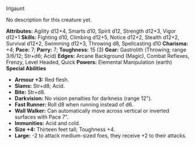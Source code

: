 Irlgaunt

No description for this creature yet.

**Attributes:** Agility d12+4, Smarts d10, Spirit d12, Strength d12+3,
Vigor d12+1
**Skills:** Fighting d10, Climbing d12+5, Notice d12+2, Stealth d12+2,
Survival d12+2, Swimming d12+3, Throwing d8, Spellcasting d10
**Charisma:** +4; **Pace:** 7; **Parry:** 7; **Toughness:** 15 (3)
**Gear:** Gastrolith (Throwing; range 3/6/12; Str+d6; Acid)
**Edges:** Arcane Background (Magic), Combat Reflexes, Frenzy, Level
Headed, Quick
**Powers:** Elemental Manipulation (earth)
**Special Abilities**
- **Armour +3:** Red flesh.
- **Slams:** Str+d8; Acid.
- **Bite:** Str+d8.
- **Darkvision:** No vision penalties for darkness (range 12").
- **Fast Runner:** Roll d8 when running instead of d6.
- **Wall Walker:** Can automatically move across vertical or inverted
surfaces with Pace 7".
- **Immunities:** Acid and cold.
- **Size +4:** Thirteen feet tall; Toughness +4.
- **Large:** -2 to attack medium-sized foes, they receive +2 to their
attacks.

